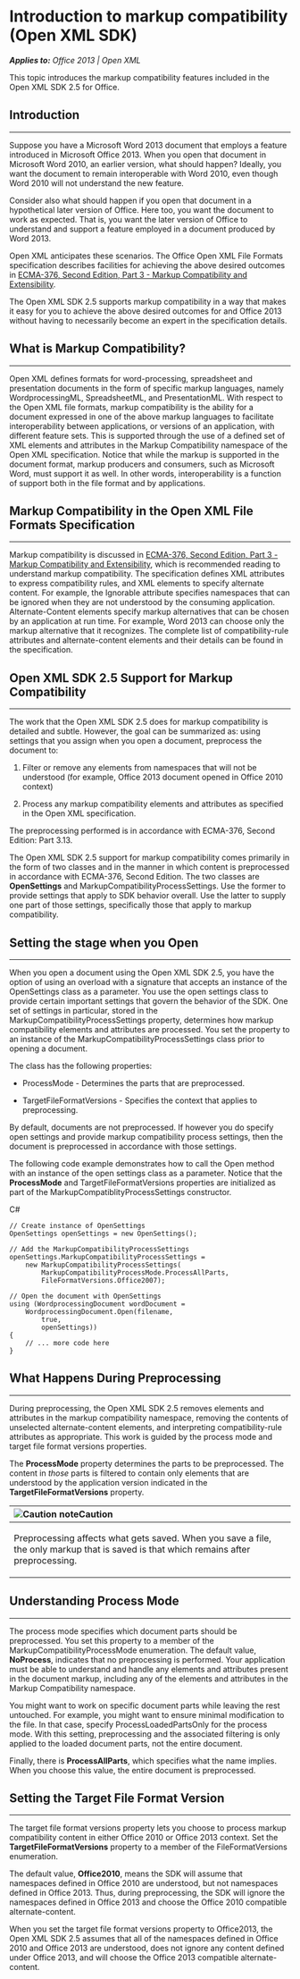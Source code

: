 
# Introduction to markup compatibility (Open XML SDK)
***Applies to:** Office 2013 | Open XML*

This topic introduces the markup compatibility features included in the
Open XML SDK 2.5 for Office.

## Introduction

-------------------------------------------------------------------------------------------------------------------------------------------------------------------------------------------------

Suppose you have a Microsoft Word 2013 document that employs a feature
introduced in Microsoft Office 2013. When you open that document in
Microsoft Word 2010, an earlier version, what should happen? Ideally,
you want the document to remain interoperable with Word 2010, even
though Word 2010 will not understand the new feature.

Consider also what should happen if you open that document in a
hypothetical later version of Office. Here too, you want the document to
work as expected. That is, you want the later version of Office to
understand and support a feature employed in a document produced by Word
2013.

Open XML anticipates these scenarios. The Office Open XML File Formats
specification describes facilities for achieving the above desired
outcomes in [ECMA-376, Second Edition, Part 3 - Markup Compatibility and
Extensibility](http://www.ecma-international.org/publications/files/ECMA-ST/ECMA-376,%20Second%20Edition,%20Part%203%20-%20Markup%20Compatibility%20and%20Extensibility.zip).

The Open XML SDK 2.5 supports markup compatibility in a way that makes
it easy for you to achieve the above desired outcomes for and Office
2013 without having to necessarily become an expert in the specification
details.

## What is Markup Compatibility?

------------------------------------------------------------------------------------------------------------------------------------------------------------------------------------------------------------------

Open XML defines formats for word-processing, spreadsheet and
presentation documents in the form of specific markup languages, namely
WordprocessingML, SpreadsheetML, and PresentationML. With respect to the
Open XML file formats, markup compatibility is the ability for a
document expressed in one of the above markup languages to facilitate
interoperability between applications, or versions of an application,
with different feature sets. This is supported through the use of a
defined set of XML elements and attributes in the Markup Compatibility
namespace of the Open XML specification. Notice that while the markup is
supported in the document format, markup producers and consumers, such
as Microsoft Word, must support it as well. In other words,
interoperability is a function of support both in the file format and by
applications.

## Markup Compatibility in the Open XML File Formats Specification

----------------------------------------------------------------------------------------------------------------------------------------------------------------------------------------------------------------------------------------------------

Markup compatibility is discussed in [ECMA-376, Second Edition, Part 3 -
Markup Compatibility and
Extensibility](http://www.ecma-international.org/publications/files/ECMA-ST/ECMA-376,%20Second%20Edition,%20Part%203%20-%20Markup%20Compatibility%20and%20Extensibility.zip),
which is recommended reading to understand markup compatibility. The
specification defines XML attributes to express compatibility rules, and
XML elements to specify alternate content. For example, the <span
class="keyword">Ignorable</span> attribute specifies namespaces that can
be ignored when they are not understood by the consuming application.
Alternate-Content elements specify markup alternatives that can be
chosen by an application at run time. For example, Word 2013 can choose
only the markup alternative that it recognizes. The complete list of
compatibility-rule attributes and alternate-content elements and their
details can be found in the specification.

## Open XML SDK 2.5 Support for Markup Compatibility

--------------------------------------------------------------------------------------------------------------------------------------------------------------------------------------------------------------------------------------

The work that the Open XML SDK 2.5 does for markup compatibility is
detailed and subtle. However, the goal can be summarized as: using
settings that you assign when you open a document, preprocess the
document to:

1.  Filter or remove any elements from namespaces that will not be
    understood (for example, Office 2013 document opened in Office 2010
    context)

2.  Process any markup compatibility elements and attributes as
    specified in the Open XML specification.

The preprocessing performed is in accordance with ECMA-376, Second
Edition: Part 3.13.

The Open XML SDK 2.5 support for markup compatibility comes primarily in
the form of two classes and in the manner in which content is
preprocessed in accordance with ECMA-376, Second Edition. The two
classes are **OpenSettings** and <span
class="keyword">MarkupCompatibilityProcessSettings</span>. Use the
former to provide settings that apply to SDK behavior overall. Use the
latter to supply one part of those settings, specifically those that
apply to markup compatibility.

## Setting the stage when you Open

--------------------------------------------------------------------------------------------------------------------------------------------------------------------------------------------------------------------

When you open a document using the Open XML SDK 2.5, you have the option
of using an overload with a signature that accepts an instance of the
<span sdata="cer"
target="T:DocumentFormat.OpenXml.Packaging.OpenSettings"><span
class="nolink">OpenSettings</span></span> class as a parameter. You use
the open settings class to provide certain important settings that
govern the behavior of the SDK. One set of settings in particular,
stored in the <span sdata="cer"
target="P:DocumentFormat.OpenXml.Packaging.OpenSettings.MarkupCompatibilityProcessSettings"><span
class="nolink">MarkupCompatibilityProcessSettings</span></span>
property, determines how markup compatibility elements and attributes
are processed. You set the property to an instance of the <span
sdata="cer"
target="T:DocumentFormat.OpenXml.Packaging.MarkupCompatibilityProcessSettings"><span
class="nolink">MarkupCompatibilityProcessSettings</span></span> class
prior to opening a document.

The class has the following properties:

-   <span sdata="cer"
    target="P:DocumentFormat.OpenXml.Packaging.MarkupCompatibilityProcessSettings.ProcessMode"><span
    class="nolink">ProcessMode</span></span> - Determines the parts that
    are preprocessed.

-   <span sdata="cer"
    target="P:DocumentFormat.OpenXml.Packaging.MarkupCompatibilityProcessSettings.TargetFileFormatVersions"><span
    class="nolink">TargetFileFormatVersions</span></span> - Specifies
    the context that applies to preprocessing.

By default, documents are not preprocessed. If however you do specify
open settings and provide markup compatibility process settings, then
the document is preprocessed in accordance with those settings.

The following code example demonstrates how to call the Open method with
an instance of the open settings class as a parameter. Notice that the
**ProcessMode** and <span
class="keyword">TargetFileFormatVersions</span> properties are
initialized as part of the <span
class="keyword">MarkupCompatiblityProcessSettings</span> constructor.

C\# 

    // Create instance of OpenSettings
    OpenSettings openSettings = new OpenSettings();

    // Add the MarkupCompatibilityProcessSettings
    openSettings.MarkupCompatibilityProcessSettings =
        new MarkupCompatibilityProcessSettings(
            MarkupCompatibilityProcessMode.ProcessAllParts, 
            FileFormatVersions.Office2007);

    // Open the document with OpenSettings
    using (WordprocessingDocument wordDocument = 
        WordprocessingDocument.Open(filename, 
            true,
            openSettings))
    {
        // ... more code here
    }

## What Happens During Preprocessing

----------------------------------------------------------------------------------------------------------------------------------------------------------------------------------------------------------------------

During preprocessing, the Open XML SDK 2.5 removes elements and
attributes in the markup compatibility namespace, removing the contents
of unselected alternate-content elements, and interpreting
compatibility-rule attributes as appropriate. This work is guided by the
process mode and target file format versions properties.

The **ProcessMode** property determines the
parts to be preprocessed. The content in *those* parts is filtered to
contain only elements that are understood by the application version
indicated in the **TargetFileFormatVersions**
property.

<table>
<colgroup>
<col width="100%" />
</colgroup>
<thead>
<tr class="header">
<th align="left"><img src="../icons/alert_caution.gif" title="Caution note" alt="Caution note" /><strong>Caution</strong></th>
</tr>
</thead>
<tbody>
<tr class="odd">
<td align="left"><p>Preprocessing affects what gets saved. When you save a file, the only markup that is saved is that which remains after preprocessing.</p></td>
</tr>
</tbody>
</table>

## Understanding Process Mode

---------------------------------------------------------------------------------------------------------------------------------------------------------------------------------------------------------------

The process mode specifies which document parts should be preprocessed.
You set this property to a member of the <span sdata="cer"
target="T:DocumentFormat.OpenXml.Packaging.MarkupCompatibilityProcessMode"><span
class="nolink">MarkupCompatibilityProcessMode</span></span> enumeration.
The default value, **NoProcess**, indicates
that no preprocessing is performed. Your application must be able to
understand and handle any elements and attributes present in the
document markup, including any of the elements and attributes in the
Markup Compatibility namespace.

You might want to work on specific document parts while leaving the rest
untouched. For example, you might want to ensure minimal modification to
the file. In that case, specify <span
class="keyword">ProcessLoadedPartsOnly</span> for the process mode. With
this setting, preprocessing and the associated filtering is only applied
to the loaded document parts, not the entire document.

Finally, there is **ProcessAllParts**, which
specifies what the name implies. When you choose this value, the entire
document is preprocessed.

## Setting the Target File Format Version 

----------------------------------------------------------------------------------------------------------------------------------------------------------------------------------------------------------------------------

The target file format versions property lets you choose to process
markup compatibility content in either Office 2010 or Office 2013
context. Set the **TargetFileFormatVersions**
property to a member of the <span sdata="cer"
target="T:DocumentFormat.OpenXml.FileFormatVersions"><span
class="nolink">FileFormatVersions</span></span> enumeration.

The default value, **Office2010**, means the
SDK will assume that namespaces defined in Office 2010 are understood,
but not namespaces defined in Office 2013. Thus, during preprocessing,
the SDK will ignore the namespaces defined in Office 2013 and choose the
Office 2010 compatible alternate-content.

When you set the target file format versions property to <span
class="keyword">Office2013</span>, the Open XML SDK 2.5 assumes that all
of the namespaces defined in Office 2010 and Office 2013 are understood,
does not ignore any content defined under Office 2013, and will choose
the Office 2013 compatible alternate-content.




